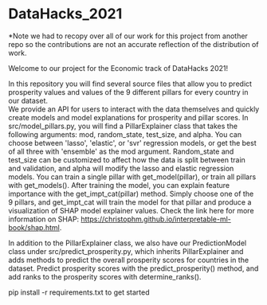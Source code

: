 # DataHacks_2021

*Note we had to recopy over all of our work for this project from another repo so the contributions are not an accurate reflection of the distribution of work.


Welcome to our project for the Economic track of  DataHacks 2021!  

In this repository you will find several source files that allow you to predict prosperity values and values of the 9 different pillars for every country in our dataset.  
We provide an API for users to interact with the data themselves and quickly create models and model explanations for prosperity and pillar scores.  In src/model_pillars.py, you will find a PillarExplainer class that takes the following arguments: mod, random_state, test_size, and alpha.  You can choose between 'lasso', 'elastic', or 'svr' regression models, or get the best of all three with 'ensemble' as the mod argument.  Random_state and test_size can be customized to affect how the data is split between train and validation, and alpha will modify the lasso and elastic regression models.  You can train a single pillar with get_model(pillar), or train all pillars with get_models().  After training the model, you can explain feature importance with the get_impt_cat(pillar) method.  Simply choose one of the 9 pillars, and get_impt_cat will train the model for that pillar and produce a visualization of SHAP model explainer values.  Check the link here for more information on SHAP: https://christophm.github.io/interpretable-ml-book/shap.html.

In addition to the PillarExplainer class, we also have our PredictionModel class under src/predict_prosperity.py, which inherits PillarExplainer and adds methods to predict the overall prosperity scores for countries in the dataset.  Predict prosperity scores with the predict_prosperity() method, and add ranks to the prosperity scores with determine_ranks().

pip install -r requirements.txt to get started
